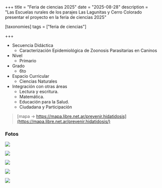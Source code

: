 +++
title = "Feria de ciencias 2025"
date = "2025-08-28"
description = "Las Escuelas rurales de los parajes Las Lagunitas y Cerro Colorado presentar el proyecto en la feria de ciencias 2025"

[taxonomies]
tags = ["feria de ciencias"]

+++

- Secuencia Didáctica
  - Caracterización Epidemiológica de Zoonosis Parasitarias en Caninos
- Nivel
  - Primario
- Grado
  - 6to
- Espacio Curricular
  - Ciencias Naturales
- Integración con otras áreas
  - Lectura y escritura.
  - Matemática.
  - Educación para la Salud.
  - Ciudadana y Participación
 
> [mapa -> https://mapa.libre.net.ar/prevenir.hidatidosis](https://mapa.libre.net.ar/prevenir.hidatidosis/) 

### Fotos

![](https://hidatidosis.github.io/fotos/media/large/2025.08.28_feria_ciencias/feria_ciencias_01.jpeg)

![](https://hidatidosis.github.io/fotos/media/large/2025.08.28_feria_ciencias/feria_ciencias_02.jpeg)

![](https://hidatidosis.github.io/fotos/media/large/2025.08.28_feria_ciencias/feria_ciencias_03.jpeg)

![](https://hidatidosis.github.io/fotos/media/large/2025.08.28_feria_ciencias/feria_ciencias_04.jpeg)

![](https://hidatidosis.github.io/fotos/media/large/2025.08.28_feria_ciencias/feria_ciencias_05.jpeg)
